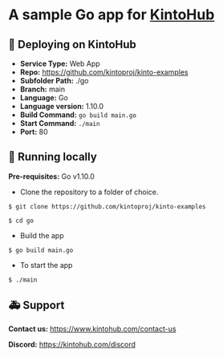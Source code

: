 # A sample Go app for [KintoHub](https://kintohub.com)

## :rocket: Deploying on KintoHub

- **Service Type:** Web App
- **Repo:** https://github.com/kintoproj/kinto-examples
- **Subfolder Path:** ./go
- **Branch:** main
- **Language:** Go
- **Language version:** 1.10.0
- **Build Command:** `go build main.go`
- **Start Command:** `./main`
- **Port:** 80

## :hammer: Running locally

**Pre-requisites:** Go v1.10.0

- Clone the repository to a folder of choice.

```
$ git clone https://github.com/kintoproj/kinto-examples

$ cd go
```

- Build the app

```
$ go build main.go
```

- To start the app

```
$ ./main
```


## :ambulance: Support

**Contact us:** https://www.kintohub.com/contact-us

**Discord:** https://kintohub.com/discord
